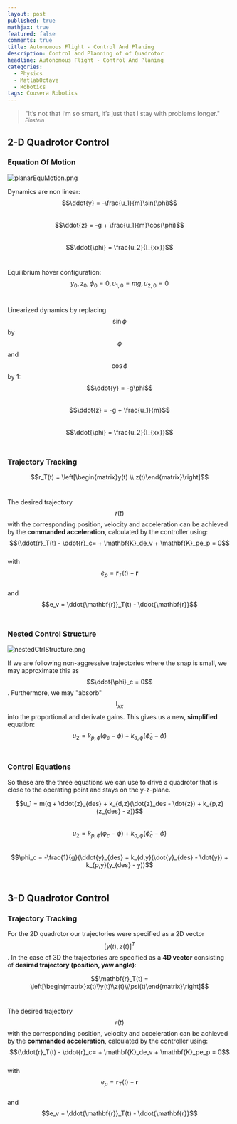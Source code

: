 ```yaml
---
layout: post
published: true
mathjax: true
featured: false
comments: true
title: Autonomous Flight - Control And Planing
description: Control and Planning of of Quadrotor
headline: Autonomous Flight - Control And Planing
categories:
  - Physics
  - MatlabOctave
  - Robotics
tags: Cousera Robotics
---
```

>&quot;It’s not that I’m so smart, it’s just that I stay with problems longer.&quot;
><small><cite title="Einstein">Einstein</cite></small>

## 2-D Quadrotor Control

### Equation Of Motion
![planarEquMotion.png]({{site.baseurl}}/images/posts/AerialRobotics_ControlAndPlaning/planarEquMotion.png)

Dynamics are non linear:<br>
$$\ddot{y} = -\frac{u_1}{m}\sin(\phi)$$<br>
$$\ddot{z} = -g + \frac{u_1}{m}\cos(\phi)$$<br>
$$\ddot{\phi} = \frac{u_2}{I_{xx}}$$<br>

Equilibrium hover configuration:<br>
$$y_0, z_0, \phi_0 = 0, u_{1,0} = mg, u_{2,0} = 0$$ <br>

Linearized dynamics by replacing $$\sin\phi$$ by $$\phi$$ and $$\cos\phi$$ by 1: <br>
$$\ddot{y} = -g\phi$$<br>
$$\ddot{z} = -g + \frac{u_1}{m}$$ <br>
$$\ddot{\phi} = \frac{u_2}{I_{xx}}$$<br>

### Trajectory Tracking
$$r_T(t) = \left[\begin{matrix}y(t) \\ z(t)\end{matrix}\right]$$<br>

The desired trajectory $$r(t)$$ with the corresponding position, velocity and acceleration can be achieved by the **commanded acceleration**, calculated by the controller using: <br>
$$(\ddot{r}_T(t) - \ddot{r}_c= + \mathbf{K}_de_v + \mathbf{K}_pe_p = 0$$<br>
with $$e_p = \mathbf{r}_T(t) - \mathbf{r}$$<br>
and $$e_v = \ddot{\mathbf{r}}_T(t) - \ddot{\mathbf{r}}$$<br>

### Nested Control Structure
![nestedCtrlStructure.png]({{site.baseurl}}/images/posts/AerialRobotics_ControlAndPlaning/nestedCtrlStructure.png)

If we are following non-aggressive trajectories where the snap is small, we may approximate this as $$\ddot{\phi}_c = 0$$. Furthermore, we may "absorb" $$\mathbf{I}_{xx}$$ into the proportional and derivate gains. This gives us a new, **simplified** equation: <br>
$$u_2 = k_{p,\phi}(\phi_c - \phi) + k_{d,\phi}(\dot{\phi}_c - \dot{\phi})$$<br>

### Control Equations
So these are the three equations we can use to drive a quadrotor that is close to the operating point and stays on the y-z-plane.

$$u_1 = m(g + \ddot{z}_{des} + k_{d,z}(\dot{z}_des - \dot{z}) + k_{p,z}(z_{des} - z))$$<br>
$$u_2 = k_{p,\phi}(\phi_c - \phi) + k_{d,\phi}(\dot{\phi}_c - \dot{\phi})$$<br>
$$\phi_c = -\frac{1}{g}(\ddot{y}_{des} + k_{d,y}(\dot{y}_{des} - \dot{y}) + k_{p,y}(y_{des} - y))$$<br>

## 3-D Quadrotor Control

### Trajectory Tracking
For the 2D quadrotor our trajectories were specified as a 2D vector $$[y(t), z(t)]^T$$. In the case of 3D the trajectories are specified as a **4D vector** consisting of **desired trajectory (position, yaw angle)**:

$$\mathbf{r}_T(t) = \left[\begin{matrix}x(t)\\y(t)\\z(t)\\\psi(t)\end{matrix}\right]$$ <br>

The desired trajectory $$r(t)$$ with the corresponding position, velocity and acceleration can be achieved by the **commanded acceleration**, calculated by the controller using: <br>
$$(\ddot{r}_T(t) - \ddot{r}_c= + \mathbf{K}_de_v + \mathbf{K}_pe_p = 0$$<br>
with $$e_p = \mathbf{r}_T(t) - \mathbf{r}$$<br>
and $$e_v = \ddot{\mathbf{r}}_T(t) - \ddot{\mathbf{r}}$$<br>




